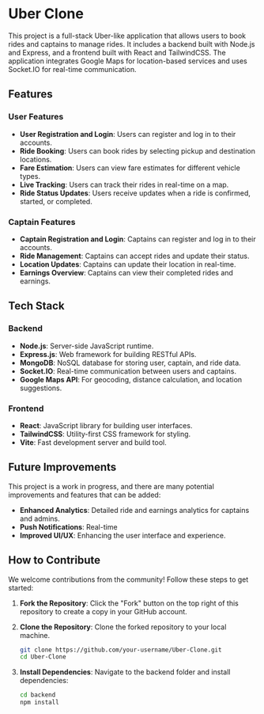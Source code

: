 # Uber Clone

This project is a full-stack Uber-like application that allows users to book rides and captains to manage rides. It includes a backend built with Node.js and Express, and a frontend built with React and TailwindCSS. The application integrates Google Maps for location-based services and uses Socket.IO for real-time communication.

## Features

### User Features
- **User Registration and Login**: Users can register and log in to their accounts.
- **Ride Booking**: Users can book rides by selecting pickup and destination locations.
- **Fare Estimation**: Users can view fare estimates for different vehicle types.
- **Live Tracking**: Users can track their rides in real-time on a map.
- **Ride Status Updates**: Users receive updates when a ride is confirmed, started, or completed.

### Captain Features
- **Captain Registration and Login**: Captains can register and log in to their accounts.
- **Ride Management**: Captains can accept rides and update their status.
- **Location Updates**: Captains can update their location in real-time.
- **Earnings Overview**: Captains can view their completed rides and earnings.

## Tech Stack

### Backend
- **Node.js**: Server-side JavaScript runtime.
- **Express.js**: Web framework for building RESTful APIs.
- **MongoDB**: NoSQL database for storing user, captain, and ride data.
- **Socket.IO**: Real-time communication between users and captains.
- **Google Maps API**: For geocoding, distance calculation, and location suggestions.

### Frontend
- **React**: JavaScript library for building user interfaces.
- **TailwindCSS**: Utility-first CSS framework for styling.
- **Vite**: Fast development server and build tool.

## Future Improvements
This project is a work in progress, and there are many potential improvements and features that can be added:
- **Enhanced Analytics**: Detailed ride and earnings analytics for captains and admins.
- **Push Notifications**: Real-time 
- **Improved UI/UX**: Enhancing the user interface and experience.
## How to Contribute
We welcome contributions from the community! Follow these steps to get started:

1. **Fork the Repository**: Click the "Fork" button on the top right of this repository to create a copy in your GitHub account.

2. **Clone the Repository**: Clone the forked repository to your local machine.
   ```bash
   git clone https://github.com/your-username/Uber-Clone.git
   cd Uber-Clone

3. **Install Dependencies**: Navigate to the backend folder and install dependencies:
   ```bash
   cd backend
   npm install
   